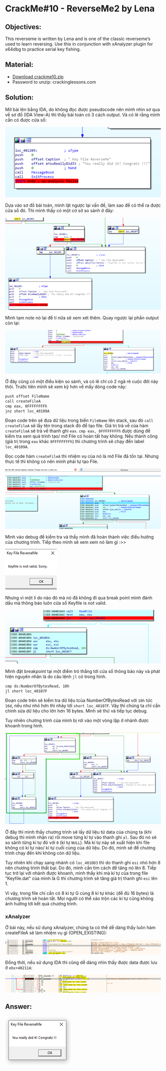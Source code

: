 # CrackMe#10 - ReverseMe2 by Lena

## Objectives:
This reverseme is written by Lena and is one of the classic reverseme’s used to learn reversing. Use this in conjunction with xAnalyzer plugin for x64dbg to practice serial key fishing.

## Material:
- [Download crackme10.zip](https://github.com/paulchin/github-crackmes/blob/master/ReverseMe2-by-Lena.zip)
- Password to unzip: crackinglessons.com

## Solution:
Mở bài lên bằng IDA, do không đọc được pseudocode nên mình nhìn sơ qua về sơ đồ (IDA View-A) thì thấy bài toán có 3 cách output. Và có lẽ rằng mình cần có được cửa sổ: 

![alt text](image.png)

Dựa vào sơ đồ bài toán, mình lật ngược lại vấn đề, làm sao để có thể ra được cửa sổ đó. Thì mình thấy có một cơ sở so sánh ở đây:

![alt text](image-1.png)

Mình tạm note nó lại để tí nữa sẽ xem xét thêm. Quay ngược lại phần output còn lại: 

![alt text](image-2.png)

Ở đây cũng có một điều kiện so sánh, và có lẽ chỉ có 2 ngã rẽ cuộc đời này thôi. Trước tiên mình sẽ xem kỹ hơn về mấy dòng code này:

```
push offset FileName
call createFileA
cmp eax, 0FFFFFFFFh
jnz short loc_40109A
```

Đoạn code trên sẽ đưa dữ liệu trong biến `FileName` lên stack, sau đó `call createFileA` sẽ lấy tên trong stack đó để tạo file. Giá trị trả về của hàm `createFileA` sẽ trả về thanh ghi `eax`. `cmp eax, 0FFFFFFFFh` được dùng để kiểm tra xem quá trình tạo/ mở File có hoàn tất hay không. Nếu thành công (giá trị trong `eax` khác `0FFFFFFFFh`) thì chương trình sẽ chạy đến label `loc_40109A`. 

Đọc code hàm `createFileA` thì nhiệm vụ của nó là mở File đã tồn tại. Nhưng thực tế thì không có nên mình phải tự tạo File. 

![alt text](image-3.png)

Mình vào debug để kiểm tra và thấy mình đã hoàn thành việc điều hướng của chương trình. Tiếp theo mình sẽ xem xem nó làm gì :>>

![alt text](image-4.png)

Nhưng vì một lí do nào đó mà nó đã không đi qua break point mình đánh dấu mà thông báo luôn cửa sổ Keyfile is not valid. 

![alt text](image-5.png)

Mình đặt breakpoint tại một điểm trỏ thẳng tới cửa sổ thông báo này và phát hiện nguyên nhân là do câu lệnh `jl` có trong hình. 

```
cmp ds:NumberOfBytesRead, 10h
jl short loc_40107F
```

Đoạn code trên sẽ kiểm tra dữ liệu tcủa NumberOfBytesRead với `10h` tức `16d`, nếu như nhỏ hơn thì nhảy tới `short loc_40107F`. Vậy thì chúng ta chỉ cần chỉnh sửa dữ liệu cho lớn hơn 16 bytes. Mình sẽ thử và tiếp tục debug. 

Tuy nhiên chương trình của mình bị rơi vào một vòng lặp ở nhánh được khoanh trong hình.

![alt text](image-8.png)

Ở đây thì mình thấy chương trình sẽ lấy dữ liệu từ data của chúng ta (khi debug thì mình nhận ra) rồi move từng kí tự vào thanh ghi `al`. Sau đó nó sẽ so sánh từng kí tự đó với `0` (kí tự `NULL`). Mà kí tự này sẽ xuất hiện khi file không có kí tự nào/ kí tự cuối cùng của dữ liệu. Do đó, mình sẽ để chương trình chạy đến khi không còn dữ liệu. 

Tuy nhiên khi chạy sang nhánh có `loc_4010D3` thì do thanh ghi `esi` nhỏ hơn 8 nên chương trình thất bại. Do đó, mình cần tìm cách để tăng nó lên 8. Tiếp tục trở lại với nhánh được khoanh, mình thấy khi mà kí tự của trong file "Keyfile.dat" của mình là G thì chương trình sẽ tăng giá trị thanh ghi `esi` lên 1. 

Vì vậy, trong file chỉ cần có 8 kí tự G cùng 8 kí tự khác (để đủ 16 bytes) là chương trình sẽ hoàn tất. Mọi người có thể xáo trộn các kí tự cũng không ảnh hưởng tới kết quả chương trình.  

### xAnalyzer

Ở bài này, nếu sử dụng xAnalyzer, chúng ta có thể dễ dàng thấy luôn hàm createFileA sẽ làm nhiệm vụ gì (OPEN_EXISTING): 

![alt text](image-10.png)

Đồng thời, nếu sử dụng IDA thì cũng dễ dàng nhìn thấy được data được lưu ở `ebx+40211A`:

![alt text](image-11.png)
## Answer:
![alt text](image-9.png)
